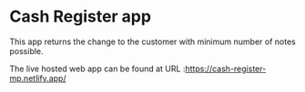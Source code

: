 # Cash Register app

This app returns the change to the customer with minimum number of notes possible.

The live hosted web app can be found at URL :https://cash-register-mp.netlify.app/
